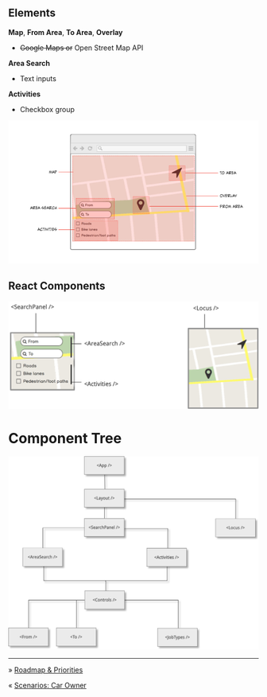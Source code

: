Elements
---


**Map**, 
 **From Area**, 
 **To Area**,
**Overlay**
- ~~Google Maps or~~ Open Street Map API

**Area Search**
- Text inputs

**Activities**
- Checkbox group


![](assets/20190131120941.png)

React Components
---

![](assets/20190131120943.png)

Component Tree
===

![](assets/20190131120942.png)

----

» [Roadmap & Priorities](Priorities.md)

« [Scenarios: Car Owner](Scenarios.md)